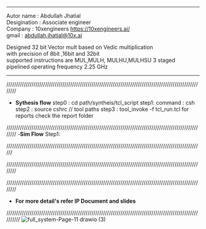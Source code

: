 *******************************************************************************

  Autor name    : Abdullah Jhatial   
  Desigination  : Associate engineer                                                                                                            
  Company       : 10xengineers     https://10xengineers.ai/                                                   
  gmail         : abdullah.jhatial@10x.ai                                               
   
  Designed 32 bit Vector mult based on  Vedic multiplication   
  with precision of 8bit ,16bit and 32bit   
  supported instructions are MUL,MULH, MULHU,MULHSU
  3 staged pipelined 
  operating frequency 2.25 GHz
    
**************************************************************************************
////////////////////////////////////////////////////////////////////////////////////////////////////////
- **Sythesis flow**
   step0 : cd path/syntheis/tcl_script
   step1:  command : csh
   step2 :  source cshrc    // tool paths
   step3 :  tool_invoke -f  tcl_run.tcl
  for reports check the report folder

////////////////////////////////////////////////////////////////////////////////////////////////////////
-**Sim Flow**
Step1:

//////////////////////////////////////////////////////////////////////////////////////////////////////





////////////////////////////////////////////////////////////////////////////////////////////////////////

////////////////////////////////////////////////////////////////////////////////////////////////////////

- **For more detail's refer IP Document and slides**

//////////////////////////////////////////////////////////////////////////////////////////////////////////
![full_system-Page-11 drawio (3)](https://github.com/user-attachments/assets/2b032dba-a717-4d85-92fc-8acc71fe688b)
